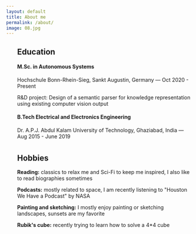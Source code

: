```yaml
---
layout: default
title: About me
permalink: /about/
image: 08.jpg
---
```



<div class="hero">
<div class="container">
<h2 style="margin-left: 30px;">Education</h2>
<h4 style="margin-left: 30px;">M.Sc. in Autonomous Systems</h4>
<p style="margin-left: 30px;">Hochschule Bonn-Rhein-Sieg, Sankt Augustin, Germany &mdash; Oct 2020 - Present</p>
<p style="margin-left: 30px;">R&amp;D project: Design of a semantic parser for knowledge representation using existing computer vision output</p>
<h4 style="margin-left: 30px;">B.Tech Electrical and Electronics Engineering</h4>
<p style="margin-left: 30px;">Dr. A.P.J. Abdul Kalam University of Technology, Ghaziabad, India &mdash; Aug 2015 - June 2019</p>

<h2 style="margin-left: 30px;margin-top:1cm;">Hobbies</h2>
<p style="margin-left: 30px;"><strong>Reading:</strong> classics to relax me and Sci-Fi to keep me inspired, I also like to read biographies sometimes</p>
<p style="margin-left: 30px;"><strong>Podcasts:</strong> mostly related to space, I am recently listening to "Houston We Have a Podcast" by NASA</p>
<p style="margin-left: 30px;"><strong>Painting and sketching:</strong> I mostly enjoy painting or sketching landscapes, sunsets are my favorite</p>
<p style="margin-left: 30px;"><strong>Rubik's cube:</strong> recently trying to learn how to solve a 4*4 cube</p>
</div>
</div>